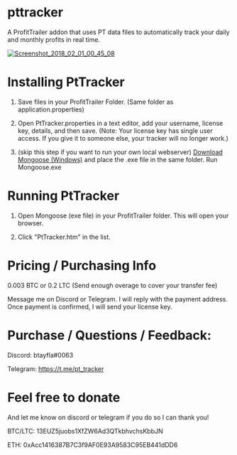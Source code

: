 # pttracker
A ProfitTrailer addon that uses PT data files to automatically track your daily and monthly profits in real time.

<a href="https://ibb.co/msHzPR"><img src="https://preview.ibb.co/dQk8Jm/Screenshot_2018_02_01_00_45_08.jpg" alt="Screenshot_2018_02_01_00_45_08" border="0"></a>

<h1>Installing PtTracker</h1>

1. Save files in your ProfitTrailer Folder. (Same folder as application.properties)

2. Open PtTracker.properties in a text editor, add your username, license key, details, and then save.
(Note: Your license key has single user access. If you give it to someone else, your tracker will no longer work.)

3. (skip this step if you want to run your own local webserver) <a href="https://cesanta.com/binary.html">Download Mongoose (Windows)</a> and place the .exe file in the same folder. Run Mongoose.exe

<h1>Running PtTracker</h1>

1. Open Mongoose (exe file) in your ProfitTrailer folder. This will open your browser.

2. Click "PtTracker.htm" in the list.

<h1>Pricing / Purchasing Info</h1>
0.003 BTC or 0.2 LTC (Send enough overage to cover your transfer fee)

Message me on Discord or Telegram. I will reply with the payment address. Once payment is confirmed, I will send your license key.

<h1>Purchase / Questions / Feedback:</h1>
Discord: btayfla#0063

Telegram: https://t.me/pt_tracker



<h1>Feel free to donate</h1>

And let me know on discord or telegram if you do so I can thank you!

BTC/LTC: 13EUZ5juobs1XfZW6Ad3QTkbhvchsKbbJN

ETH: 0xAcc1416387B7C3f9AF0E93A9583C95EB441dDD6
